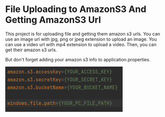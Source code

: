 # File Uploading to AmazonS3 And Getting AmazonS3 Url

This project is for uploading file and getting them amazon s3 urls.
You can use an image url with jpg, png or jpeg extension to upload an image.
You can use a video url with mp4 extension to upload a video.
Then, you can get their amazon s3 urls.

But don't forget adding your amazon s3 info to application.properties.

![amazon S3 info](img.png)
